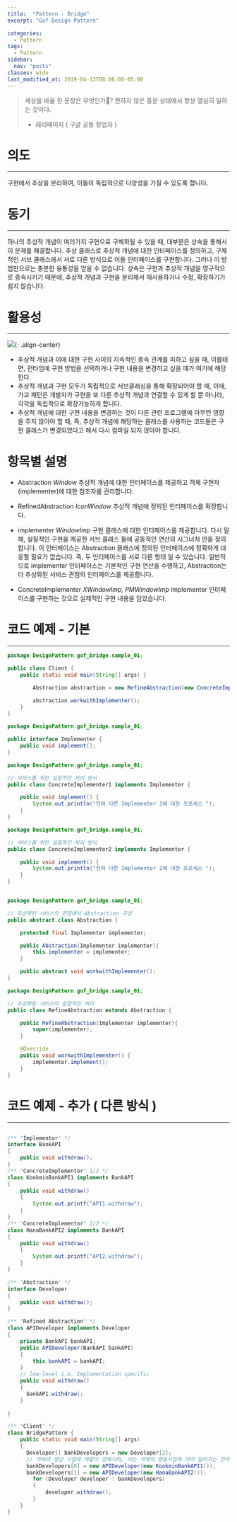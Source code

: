 ```yaml
---
title:  "Pattern - Bridge"
excerpt: "Gof Design Pattern"

categories:
  - Pattern
tags:
  - Pattern 
sidebar:
  nav: "posts"    
classes: wide
last_modified_at: 2019-04-13T08:06:00-05:00
---
```


> 세상을 바꿀 한 문장은 무엇인가? 편하지 않은 흥분 상태에서 항상 열심히 일하는 것이다.   
>  - 래리페이지 ( 구글 공동 창업자 )


# 의도 

***

구현에서 추상을 분리하여, 이들이 독립적으로 다양성을 가질 수 있도록 합니다.

# 동기 

***

하나의 추상적 개념이 여러가지 구현으로 구체화될 수 있을 때, 대부분은 상속을 통해서 이 문제를 해결합니다. 추상 클래스로 추상적 개념에 대한 인터페이스를 정의하고, 구체적인 서브 클래스에서 서로 다른 방식으로 이들 인터페이스를 구현합니다. 그러나 이 방법만으로는 충분한 융통성을 얻을 수 없습니다. 상속은 구현과 추상적 개념을 영구적으로 종속시키기 때문에, 추상적 개념과 구현을 분리해서 재사용하거나 수정, 확장하기가 쉽지 않습니다.

# 활용성

***

![](https://keepinmindsh.github.io/lines/assets/img/bridge_pattern.png){: .align-center}


  - 추상적 개념과 이에 대한 구현 사이의 지속적인 종속 관계를 피하고 싶을 때, 이를테면, 런타임에 구현 방법을 선택하거나 구현 내용을 변경하고 싶을 때가 여기에 해당한다.
  - 추상적 개념과 구현 모두가 독립적으로 서브클래싱을 통해 확장되어야 할 때, 이때, 가교 패턴은 개발자가 구현을 또 다른 추상적 개념과 연결할 수 있게 할 뿐 아니라, 각각을 독립적으로 확장가능하게 합니다.
  - 추상적 개념에 대한 구현 내용을 변경하는 것이 다른 관련 프로그램에 아무런 영향을 주지 않아야 할 때, 즉, 추상적 개념에 해당하는 클래스를 사용하는 코드들은 구현 클래스가 변경되었다고 해서 다시 컴파일 되지 않아야 합니다.

# 항목별 설명

- Abstraction
*Window*
추상적 개념에 대한 인터페이스를 제공하고 객체 구현자(implementer)에 대한 참조자를 관리합니다.

- RefinedAbstraction
*IconWindow*
추상적 개념에 정의된 인터페이스를 확장합니다.

- implementer
*WindowImp*
구현 클래스에 대한 인터페이스를 제공합니다. 다시 말해, 실질적인 구현을 제공한 서브 클래스 들에 공동적인 연산의 시그너처 만을 정의합니다. 이 인터페이스는 Abstraction 클래스에 정의된 인터페이스에 정확하게 대응할 필요가 없습니다. 즉, 두 인터페이스를 서로 다른 형태 일 수 있습니다. 일반적으로 implementer 인터페이스는 기본적인 구현 연산을 수행하고, Abstraction는 더 추상화된 서비스 관점의 인터페이스를 제공합니다.

- ConcreteImplementer
*XWindowImp, PMWindowImp*
implementer 인터페이스를 구현하는 것으로 실제적인 구현 내용을 담았습니다.

# 코드 예제 - 기본

***

```java
package DesignPattern.gof_bridge.sample_01;

public class Client {
    public static void main(String[] args) {

        Abstraction abstraction = new RefineAbstraction(new ConcreteImplementer1());

        abstraction.workwithImplementer();
    }
}   
```

```java
package DesignPattern.gof_bridge.sample_01;

public interface Implementer {
    public void implement();
}

package DesignPattern.gof_bridge.sample_01;

// 서비스를 위한 실질적인 처리 방식 
public class ConcreteImplementer1 implements Implementer {

    public void implement() {
        System.out.println("전혀 다른 Implementer 1에 대한 프로세스 ");
    }
}

package DesignPattern.gof_bridge.sample_01;

// 서비스를 위한 실질적인 처리 방식 
public class ConcreteImplementer2 implements Implementer {

    public void implement() {
        System.out.println("전혀 다른 Implementer 2에 대한 프로세스 ");
    }
}


package DesignPattern.gof_bridge.sample_01;

// 추상화된 서비스의 관점에서 Abstraction 구성 
public abstract class Abstraction {

    protected final Implementer implementer;

    public Abstraction(Implementer implementer){
        this.implementer = implementer;
    }

    public abstract void workwithImplementer();
} 

package DesignPattern.gof_bridge.sample_01;

// 추상화된 서비스의 실질적인 처리 
public class RefineAbstraction extends Abstraction {

    public RefineAbstraction(Implementer implementer){
        super(implementer);
    }

    @Override
    public void workwithImplementer() {
        implementer.implement();
    }
}
```


# 코드 예제 - 추가 ( 다른 방식 )

***

```java

/** "Implementor" */
interface BankAPI
{
    public void withdraw();
}
/** "ConcreteImplementor" 1/2 */
class KookminBankAPI1 implements BankAPI
{
    public void withdraw()
    {
        System.out.printf("API1.withdraw");
    }
}
/** "ConcreteImplementor" 2/2 */
class HanaBankAPI2 implements BankAPI
{
    public void withdraw()
    {
        System.out.printf("API2.withdraw");
    }
}

/** "Abstraction" */
interface Developer
{
    public void withdraw();   
}

/** "Refined Abstraction" */
class APIDeveloper implements Developer
{
    private BankAPI bankAPI;
    public APIDeveloper(BankAPI bankAPI)
    {
        this.bankAPI = bankAPI;
    }
    // low-level i.e. Implementation specific
    public void withdraw()
    {
      bankAPI.withdraw(;
    }
    
}

/** "Client" */
class BridgePattern {
    public static void main(String[] args)
    {
      Developer[] bankDevelopers = new Developer[2];
      // 객체의 생성 시점에 역할이 정해지며, 이는 객체의 행동시점에 따라 달라지는 전략 패턴과는 차이가 있다. 
      bankDevelopers[0] = new APIDeveloper(new KookminBankAPI1());
      bankDevelopers[1] = new APIDeveloper(new HanaBankAPI2());
        for (Developer developer : bankDevelopers)
        {
            developer.withdraw();
        }
    }
}


```